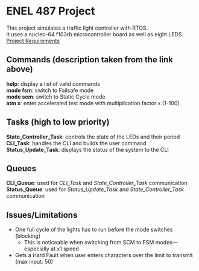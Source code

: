 # ENEL 487 Project

This project simulates a traffic light controller with RTOS.  
It uses a nucleo-64 f103rb microcontroller board as well as eight LEDS.  
[Project Requirements](https://github.com/naqvik/ItC/blob/master/docs/requirements.md)

## Commands (description taken from the link above)
__help__: display a list of valid commands  
__mode fsm__: switch to Failsafe mode  
__mode scm__: switch to Static Cycle mode  
__atm x__: enter accelerated test mode with multiplication factor x (1-100)  

## Tasks (high to low priority)
__State_Controller_Task__: controls the state of the LEDs and their period  
__CLI_Task__: handles the CLI and builds the user command  
__Status_Update_Task__: displays the status of the system to the CLI

## Queues
__CLI_Queue__: used for _CLI_Task_ and _State_Controller_Task_ communication  
__Status_Queue__: used for _Status_Update_Task_ and _State_Controller_Task_ communication  

## Issues/Limitations
- One full cycle of the lights has to run before the mode switches (blocking)  
  - This is noticeable when switching from SCM to FSM modes&mdash;especially at x1 speed  
- Gets a Hard Fault when user enters characters over the limit to transmit (max input: 50)
